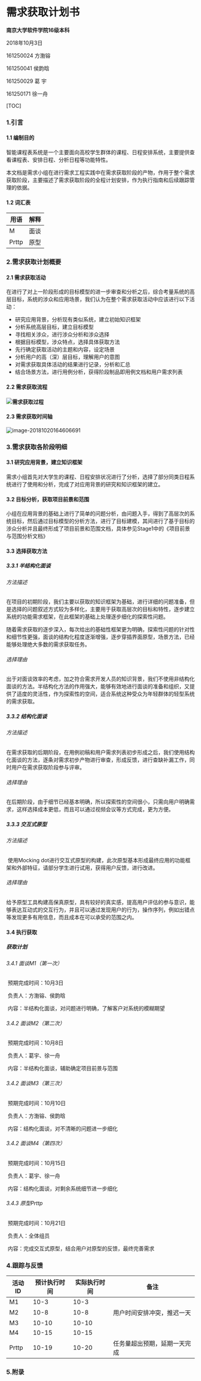 # 需求获取计划书

**南京大学软件学院16级本科**

2018年10月3日



161250024 方渤镕

161250041 侯韵晗

161250029 葛    宇

161250171 徐一舟



[TOC]

### 1.引言

#### 1.1 编制目的

​	智能课程表系统是一个主要面向高校学生群体的课程、日程安排系统，主要提供查看课程表、安排日程、分析日程等功能特性。

​	本文档是需求小组在进行需求工程实践中在需求获取阶段的产物，作用于整个需求获取阶段，主要描述了需求获取阶段的全程计划安排，作为执行指南和后续跟踪管理的依据。

#### 1.2 词汇表

| 用语  | 解释 |
| ----- | ---- |
| M     | 面谈 |
| Prttp | 原型 |



### 2.需求获取计划概要

#### 2.1 需求获取活动

​	在进行了对上一阶段形成的目标模型的进一步审查和分析之后，综合考量系统的高层目标，系统的涉众和应用场景，我们认为在整个需求获取活动中应该进行以下活动：

- 研究应用背景，分析现有类似系统，建立初始知识框架
- 分析系统高层目标，建立目标模型
- 寻找相关涉众，进行涉众分析和涉众选择
- 根据目标模型，涉众特点，选择具体获取方法
- 先行确定获取活动的主题和内容，设定场景
- 分析用户的高（深）层目标，理解用户的意图
- 对需求获取具体活动的结果进行记录，分析和汇总
- 结合场景方法，进行用例分析，获得阶段制品即用例文档和用户需求列表

#### 2.2 需求获取流程

#### ![需求获取过程](assets/需求获取过程-0024579.Png)

#### 2.3 需求获取时间轴

![image-20181020164606691](assets/image-20181020164606691.png)

### 3.需求获取各阶段明细

#### 3.1 研究应用背景，建立知识框架

​	需求小组首先对大学生的课程、日程安排状况进行了分析，选择了部分同类日程系统进行了使用和分析，完成了对应用背景的研究和知识框架的建立。

#### 3.2 目标分析，获取项目前景和范围

小组在应用背景的基础上进行了简单的问题分析，由问题入手，得到了高层次的系统目标，然后通过目标模型的分析方法，进行了目标建模，其间进行了基于目标的涉众分析并且最终形成了项目前景和范围文档，具体参见Stage1中的《项目前景与范围分析文档》

#### 3.3 选择获取方法

##### 3.3.1 半结构化面谈

###### 	方法描述

​	在项目的初期阶段，我们主要以获取的知识框架为基础，进行详细的问题准备，但是选择的问题叙述方式较为多样化，主要用于获取高层次的目标和特性，逐步建立系统的功能需求框架，在此框架的基础上处理逐步细化的探索性问题。

​	随着需求获取的逐步深入，每次给出的基础性框架更为明确，探索性问题的针对性和细节性更强，面谈的结构化程度逐渐增强，逐步穿插界面原型，场景方法，已经能够处理绝大多数的需求获取任务。

###### 	选择理由

​	出于对面谈效率的考虑，加之符合需求开发人员的知识背景，我们不使用非结构化面谈的方法。半结构化方法的作用强大，能够有效地进行面谈的准备和组织，又提供了适度的灵活性，作为探索性的空间，适合系统这种受众为年轻群体的轻型系统的需求获取。

##### 3.3.2 结构化面谈

###### 	方法描述

​	在需求获取的后期阶段，在用例初稿和用户需求列表初步形成之后，我们使用结构化面谈的方法，逐条对需求初步产物进行审查，形成反馈，进行查缺补漏工作，同时用户在需求获取阶段参与评审。

###### 	选择理由

​	在后期阶段，由于细节已经基本明确，所以探索性的空间很小，只需向用户明确需求，这样选择成本更低，而且可以通过视频会议等方式完成，更为方便。

##### 3.3.3 交互式原型

###### 	方法描述

​	使用Mocking dot进行交互式原型的构建，此次原型基本形成最终应用的功能框架和外部特征，请部分学生进行试用，获得用户反馈，进行改进。

###### 	选择理由

​	给予原型工具构建高保真原型，具有较好的真实感，提高用户评估的参与意识，能够表达互动式的交互行为，并且可以通过发现用户的行为，操作序列，例如出错点等发现更多有用信息，而且成本在可以承受的范围之内。

#### 3.4 执行获取

##### 获取计划

###### 3.4.1 面谈M1（第一次）

​	预期完成时间：10月3日

​	负责人：方渤镕、侯韵晗

​	内容：半结构化面谈，对问题进行明确，了解客户对系统的模糊期望

###### 3.4.2 面谈M2（第二次）

​	预期完成时间：10月8日

​	负责人：葛宇、徐一舟

​	内容：半结构化面谈，辅助确定项目前景与范围

###### 3.4.2 面谈M3（第三次）

​	预期完成时间：10月10日

​	负责人：方渤镕、侯韵晗

​	内容：结构化面谈，对不清晰的问题进一步细化

###### 3.4.2 面谈M4（第四次）

​	预期完成时间：10月15日

​	负责人：葛宇、徐一舟

​	内容：结构化面谈，对剩余系统细节进一步细化

###### 3.4.3 原型Prttp

​	预期完成时间：10月21日

​	负责人：全体组员

​	内容：完成交互式原型，结合用户对原型的反馈，最终完善需求

### 4.跟踪与反馈

| 活动ID | 预计执行时间 | 实际执行时间 | 备注                         |
| ------ | ------------ | ------------ | ---------------------------- |
| M1     | 10-3         | 10-3         |                              |
| M2     | 10-8         | 10-8         | 用户时间安排冲突，推迟一天   |
| M3     | 10-10        | 10-10        |                              |
| M4     | 10-15        | 10-15        |                              |
| Prttp  | 10-19        | 10-20        | 任务量超出预期，延期一天完成 |



### 5.附录